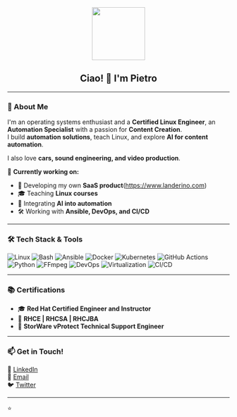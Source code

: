 <div id="header" align="center">
  <img width="120px" src="https://pixeljoint.com/files/icons/full/4004_simu_part.gif">
  <h2>Ciao! 👋 I'm Pietro</h2>
</div>

---

### 🚀 About Me 
I'm an operating systems enthusiast and a **Certified Linux Engineer**, an **Automation Specialist** with a passion for **Content Creation**.  
I build **automation solutions**, teach Linux, and explore **AI for content automation**.  

I also love **cars, sound engineering, and video production**.  

🔧 **Currently working on:**  
- 🚀 Developing my own **SaaS product**(https://www.landerino.com) 
- 🎓 Teaching **Linux courses**
- 🤖 Integrating **AI into automation**
- 🛠️ Working with **Ansible, DevOps, and CI/CD**

---

### 🛠️ Tech Stack & Tools

![Linux](https://img.shields.io/badge/Linux-blue?style=for-the-badge&logo=linux)
![Bash](https://img.shields.io/badge/Bash-black?style=for-the-badge&logo=gnu-bash)
![Ansible](https://img.shields.io/badge/Ansible-red?style=for-the-badge&logo=ansible)
![Docker](https://img.shields.io/badge/Docker-blue?style=for-the-badge&logo=docker)
![Kubernetes](https://img.shields.io/badge/Kubernetes-326ce5?style=for-the-badge&logo=kubernetes)
![GitHub Actions](https://img.shields.io/badge/GitHub_Actions-gray?style=for-the-badge&logo=github-actions)
![Python](https://img.shields.io/badge/Python-3776AB?style=for-the-badge&logo=python)
![FFmpeg](https://img.shields.io/badge/FFmpeg-007808?style=for-the-badge&logo=ffmpeg)
![DevOps](https://img.shields.io/badge/DevOps-orange?style=for-the-badge)
![Virtualization](https://img.shields.io/badge/Virtualization-blueviolet?style=for-the-badge)
![CI/CD](https://img.shields.io/badge/CI/CD-yellow?style=for-the-badge)

---

### 📚 Certifications
- 🎓 **Red Hat Certified Engineer and Instructor**
- 🏅 **RHCE | RHCSA | RHCJBA**
- 🔧 **StorWare vProtect Technical Support Engineer**

---

### 📫 Get in Touch!
💼 [LinkedIn](#)  
📧 [Email](#)  
🐦 [Twitter](#)  

---

⭐ 